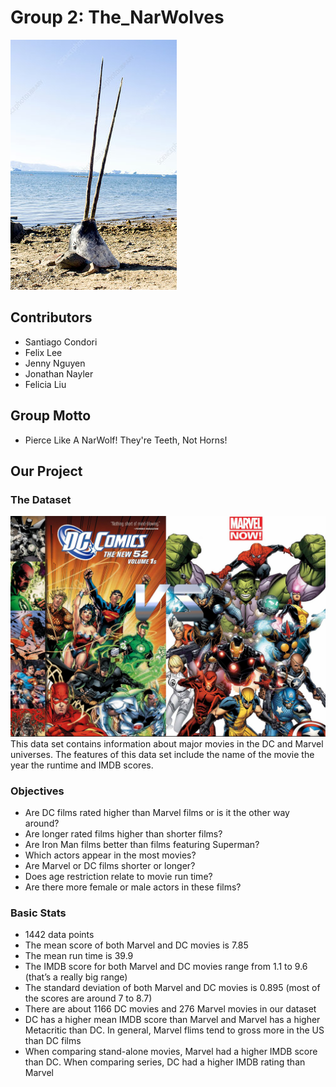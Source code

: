 # Group 2: The_NarWolves

![group_logo](../images/narwhal.jpg)


## Contributors
- Santiago Condori
- Felix Lee
- Jenny Nguyen
- Jonathan Nayler
- Felicia Liu
 
## Group Motto
-  Pierce Like A NarWolf! They're Teeth, Not Horns!

## Our Project

### The Dataset
![group_logo](../images/marvel_dc.jpg)
This data set contains information about major movies in the DC and Marvel universes. The features of this data set include the name of the movie the year the runtime and IMDB scores.  

### Objectives
- Are DC films rated higher than Marvel films or is it the other way around?
- Are longer rated films higher than shorter films?
- Are Iron Man films better than films featuring Superman?
- Which actors appear in the most movies?
- Are Marvel or DC films shorter or longer?
- Does age restriction relate to movie run time?
- Are there more female or male actors in these films?

### Basic Stats
- 1442 data points
- The mean score of both Marvel and DC movies is 7.85
- The mean run time is 39.9 
- The IMDB score for both Marvel and DC movies range from 1.1 to 9.6 (that’s a really big range)
- The standard deviation of both Marvel and DC movies is 0.895 (most of the scores are around 7 to 8.7)
- There are about 1166 DC movies and 276 Marvel movies in our dataset
- DC has a higher mean IMDB score than Marvel and Marvel has a higher Metacritic than DC. In general, Marvel flims tend to gross more in the US than DC films 
- When comparing stand-alone movies, Marvel had a higher IMDB score than DC. When comparing series, DC had a higher IMDB rating than Marvel
